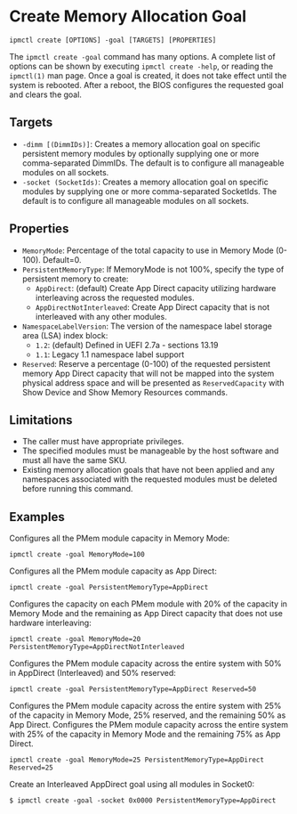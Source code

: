 # Create Memory Allocation Goal

```
ipmctl create [OPTIONS] -goal [TARGETS] [PROPERTIES]
```

The `ipmctl create -goal` command has many options. A complete list of options can be shown by executing `ipmctl create -help`, or reading the `ipmctl(1)` man page. Once a goal is created, it does not take effect until the system is rebooted. After a reboot, the BIOS configures the requested goal and clears the goal.

## **Targets**

* `-dimm [(DimmIDs)]`: Creates a memory allocation goal on specific persistent memory modules by optionally supplying one or more comma-separated DimmIDs. The default is to configure all manageable modules on all sockets.
* `-socket (SocketIds)`: Creates a memory allocation goal on specific modules by supplying one or more comma-separated SocketIds. The default is to configure all manageable modules on all sockets.

## **Properties**

* `MemoryMode`: Percentage of the total capacity to use in Memory Mode (0-100). Default=0.
* `PersistentMemoryType`: If MemoryMode is not 100%, specify the type of persistent memory to create:
  * `AppDirect`: (default) Create App Direct capacity utilizing hardware interleaving across the requested modules.
  * `AppDirectNotInterleaved`: Create App Direct capacity that is not interleaved with any other modules.
* `NamespaceLabelVersion`: The version of the namespace label storage area (LSA) index block:
  * `1.2`: (default) Defined in UEFI 2.7a - sections 13.19
  * `1.1`: Legacy 1.1 namespace label support
* `Reserved`: Reserve a percentage (0-100) of the requested persistent memory App Direct capacity that will not be mapped into the system physical address space and will be presented as `ReservedCapacity` with Show Device and Show Memory Resources commands.

## **Limitations**

* The caller must have appropriate privileges.
* The specified modules must be manageable by the host software and must all have the same SKU.
* Existing memory allocation goals that have not been applied and any namespaces associated with the requested modules must be deleted before running this command.

## Examples

Configures all the PMem module capacity in Memory Mode:

```
ipmctl create -goal MemoryMode=100
```

Configures all the PMem module capacity as App Direct:

```
ipmctl create -goal PersistentMemoryType=AppDirect
```

Configures the capacity on each PMem module with 20% of the capacity in Memory Mode and the remaining as App Direct capacity that does not use hardware interleaving:

```
ipmctl create -goal MemoryMode=20 PersistentMemoryType=AppDirectNotInterleaved
```

Configures the PMem module capacity across the entire system with 50% in AppDirect (Interleaved) and 50% reserved:

```
ipmctl create -goal PersistentMemoryType=AppDirect Reserved=50
```

Configures the PMem module capacity across the entire system with 25% of the capacity in Memory Mode, 25% reserved, and the remaining 50% as App Direct. Configures the PMem module capacity across the entire system with 25% of the capacity in Memory Mode and the remaining 75% as App Direct.

```
ipmctl create -goal MemoryMode=25 PersistentMemoryType=AppDirect Reserved=25
```

Create an Interleaved AppDirect goal using all modules in Socket0:

```
$ ipmctl create -goal -socket 0x0000 PersistentMemoryType=AppDirect
```
